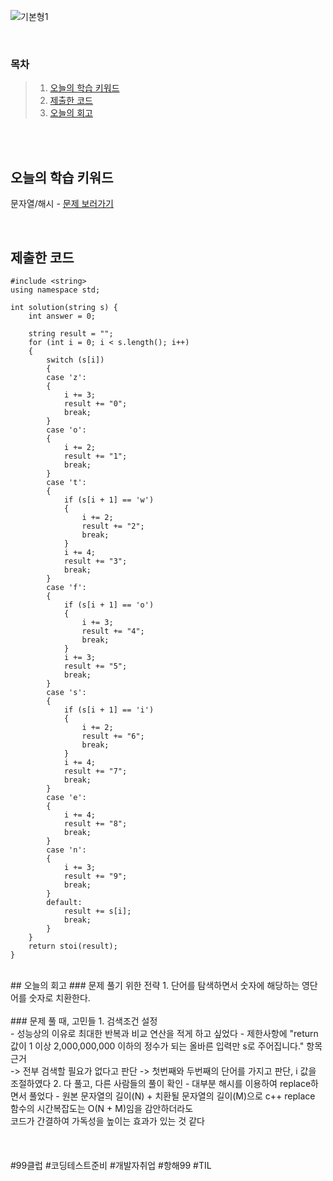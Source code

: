 ![기본형1](https://github.com/user-attachments/assets/5bdb43f4-9cbf-4359-a7eb-b2d6b08df03c)

<br>

### 목차
> 1. [오늘의 학습 키워드](#오늘의-학습-키워드)
> 2. [제출한 코드](#제출한-코드)
> 3. [오늘의 회고](#오늘의-회고)

<br><br>

## 오늘의 학습 키워드
문자열/해시 - [문제 보러가기](https://school.programmers.co.kr/learn/courses/30/lessons/81301)
  
<br>

## 제출한 코드
```
#include <string>
using namespace std;

int solution(string s) {
    int answer = 0;

    string result = "";
    for (int i = 0; i < s.length(); i++)
    {
        switch (s[i])
        {
        case 'z':
        {
            i += 3;
            result += "0";
            break;
        }
        case 'o':
        {
            i += 2;
            result += "1";
            break;
        }
        case 't':
        {
            if (s[i + 1] == 'w')
            {
                i += 2;
                result += "2";
                break;
            }
            i += 4;
            result += "3";
            break;
        }
        case 'f':
        {
            if (s[i + 1] == 'o')
            {
                i += 3;
                result += "4";
                break;
            }
            i += 3;
            result += "5";
            break;
        }
        case 's':
        {
            if (s[i + 1] == 'i')
            {
                i += 2;
                result += "6";
                break;
            }
            i += 4;
            result += "7";
            break;
        }
        case 'e':
        {
            i += 4;
            result += "8";
            break;
        }
        case 'n':
        {
            i += 3;
            result += "9";
            break;
        }
        default:
            result += s[i];
            break;
        }
    }
    return stoi(result);
}
```
<br>
## 오늘의 회고
### 문제 풀기 위한 전략
1. 단어를 탐색하면서 숫자에 해당하는 영단어를 숫자로 치환한다. <br>
<br>
### 문제 풀 때, 고민들
1. 검색조건 설정 <br>
  - 성능상의 이유로 최대한 반복과 비교 연산을 적게 하고 싶었다
  - 제한사항에 "return 값이 1 이상 2,000,000,000 이하의 정수가 되는 올바른 입력만 s로 주어집니다." 항목 근거 <br>
    -> 전부 검색할 필요가 없다고 판단 -> 첫번째와 두번째의 단어를 가지고 판단, i 값을 조절하였다
2. 다 풀고, 다른 사람들의 풀이 확인
  - 대부분 해시를 이용하여 replace하면서 풀었다
  - 원본 문자열의 길이(N) + 치환될 문자열의 길이(M)으로 c++ replace 함수의 시간복잡도는 O(N + M)임을 감안하더라도 <br>
    코드가 간결하여 가독성을 높이는 효과가 있는 것 같다

<br>    
<br>
<br>
<br>
#99클럽 #코딩테스트준비 #개발자취업 #항해99 #TIL



